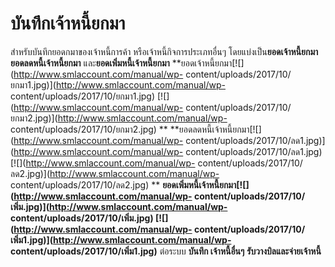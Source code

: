 # บันทึกเจ้าหนี้ยกมา

สำหรับบันทึกยอดกมาของเจ้าหนี้การค้า หรือเจ้าหนี้กิจการประเภทอื่นๆ
โดยแบ่งเป็น**ยอดเจ้าหนี้ยกมา** **ยอดลดหนี้เจ้าหนี้ยกมา**
และ**ยอดเพิ่มหนี้เจ้าหนี้ยกมา**
**ยอดเจ้าหนี้ยกมา[![](http://www.smlaccount.com/manual/wp-
content/uploads/2017/10/ยกมา1.jpg)](http://www.smlaccount.com/manual/wp-
content/uploads/2017/10/ยกมา1.jpg) [![](http://www.smlaccount.com/manual/wp-
content/uploads/2017/10/ยกมา2.jpg)](http://www.smlaccount.com/manual/wp-
content/uploads/2017/10/ยกมา2.jpg) **
**ยอดลดหนี้เจ้าหนี้ยกมา[![](http://www.smlaccount.com/manual/wp-
content/uploads/2017/10/ลด1.jpg)](http://www.smlaccount.com/manual/wp-
content/uploads/2017/10/ลด1.jpg) [![](http://www.smlaccount.com/manual/wp-
content/uploads/2017/10/ลด2.jpg)](http://www.smlaccount.com/manual/wp-
content/uploads/2017/10/ลด2.jpg) **
**ยอดเพิ่มหนี้เจ้าหนี้ยกมา[![](http://www.smlaccount.com/manual/wp-
content/uploads/2017/10/เพิ่ม.jpg)](http://www.smlaccount.com/manual/wp-
content/uploads/2017/10/เพิ่ม.jpg) [![](http://www.smlaccount.com/manual/wp-
content/uploads/2017/10/เพิ่ม1.jpg)](http://www.smlaccount.com/manual/wp-
content/uploads/2017/10/เพิ่ม1.jpg)**   ต่อระบบ **บันทึก เจ้าหนี้อื่นๆ**
**รับวางบิลและจ่ายเจ้าหนี้**  

